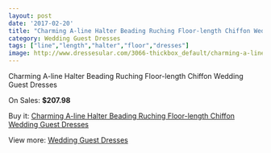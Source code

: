 ```yaml
---
layout: post
date: '2017-02-20'
title: "Charming A-line Halter Beading Ruching Floor-length Chiffon Wedding Guest Dresses"
category: Wedding Guest Dresses
tags: ["line","length","halter","floor","dresses"]
image: http://www.dressesular.com/3066-thickbox_default/charming-a-line-halter-beading-ruching-floor-length-chiffon-wedding-guest-dresses.jpg
---
```

Charming A-line Halter Beading Ruching Floor-length Chiffon Wedding Guest Dresses

On Sales: **$207.98**
<a href="https://www.dressesular.com/wedding-guest-dresses/1128-charming-a-line-halter-beading-ruching-floor-length-chiffon-wedding-guest-dresses.html"><amp-img layout="responsive" width="600" height="600" src="//www.dressesular.com/3066-thickbox_default/charming-a-line-halter-beading-ruching-floor-length-chiffon-wedding-guest-dresses.jpg" alt="Charming A-line Halter Beading Ruching Floor-length Chiffon Wedding Guest Dresses 0" /></a>
<a href="https://www.dressesular.com/wedding-guest-dresses/1128-charming-a-line-halter-beading-ruching-floor-length-chiffon-wedding-guest-dresses.html"><amp-img layout="responsive" width="600" height="600" src="//www.dressesular.com/3070-thickbox_default/charming-a-line-halter-beading-ruching-floor-length-chiffon-wedding-guest-dresses.jpg" alt="Charming A-line Halter Beading Ruching Floor-length Chiffon Wedding Guest Dresses 1" /></a>
<a href="https://www.dressesular.com/wedding-guest-dresses/1128-charming-a-line-halter-beading-ruching-floor-length-chiffon-wedding-guest-dresses.html"><amp-img layout="responsive" width="600" height="600" src="//www.dressesular.com/3069-thickbox_default/charming-a-line-halter-beading-ruching-floor-length-chiffon-wedding-guest-dresses.jpg" alt="Charming A-line Halter Beading Ruching Floor-length Chiffon Wedding Guest Dresses 2" /></a>
<a href="https://www.dressesular.com/wedding-guest-dresses/1128-charming-a-line-halter-beading-ruching-floor-length-chiffon-wedding-guest-dresses.html"><amp-img layout="responsive" width="600" height="600" src="//www.dressesular.com/3068-thickbox_default/charming-a-line-halter-beading-ruching-floor-length-chiffon-wedding-guest-dresses.jpg" alt="Charming A-line Halter Beading Ruching Floor-length Chiffon Wedding Guest Dresses 3" /></a>
<a href="https://www.dressesular.com/wedding-guest-dresses/1128-charming-a-line-halter-beading-ruching-floor-length-chiffon-wedding-guest-dresses.html"><amp-img layout="responsive" width="600" height="600" src="//www.dressesular.com/3067-thickbox_default/charming-a-line-halter-beading-ruching-floor-length-chiffon-wedding-guest-dresses.jpg" alt="Charming A-line Halter Beading Ruching Floor-length Chiffon Wedding Guest Dresses 4" /></a>

Buy it: [Charming A-line Halter Beading Ruching Floor-length Chiffon Wedding Guest Dresses](https://www.dressesular.com/wedding-guest-dresses/1128-charming-a-line-halter-beading-ruching-floor-length-chiffon-wedding-guest-dresses.html "Charming A-line Halter Beading Ruching Floor-length Chiffon Wedding Guest Dresses")

View more: [Wedding Guest Dresses](https://www.dressesular.com/5-wedding-guest-dresses "Wedding Guest Dresses")